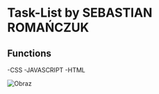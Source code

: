 # Task-List by SEBASTIAN ROMAŃCZUK

## Functions
-CSS
-JAVASCRIPT
-HTML

![Obraz](https://i.postimg.cc/vZRbyGwW/Lista-zada.png)

